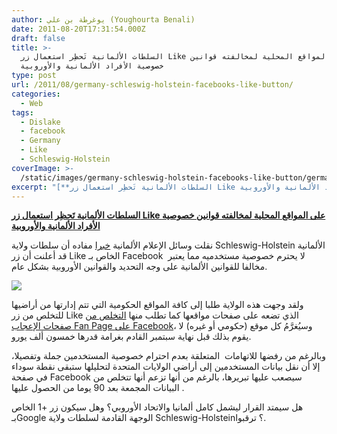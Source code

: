 ```yaml
---
author: يوغرطة بن علي (Youghourta Benali)
date: 2011-08-20T17:31:54.000Z
draft: false
title: >-
  السلطات الألمانية تَحظِر استعمال زر Like على المواقع المحلية لمخالفته قوانين
  خصوصية الأفراد الألمانية والأوروبية
type: post
url: /2011/08/germany-schleswig-holstein-facebooks-like-button/
categories:
  - Web
tags:
  - Dislake
  - facebook
  - Germany
  - Like
  - Schleswig-Holstein
coverImage: >-
  /static/images/germany-schleswig-holstein-facebooks-like-button/germany-facebook-dislike.jpg
excerpt: "[**السلطات الألمانية تَحظِر استعمال زر Like على المواقع المحلية لمخالفته قوانين خصوصية الأفراد الألمانية والأوروبية**](https://www.it-scoop.com/2011/08/germany-schleswig-holstein-facebooks-like-button/)\n\nنقلت وسائل الإعلام الألمانية [خبرا](http://www.thelocal.de/sci-tech/20110819-37073.html) مفاده أن سلطات ولاية Schleswig-Holstein الألمانية قد أعلنت أن زر Like الخاص بـ Facebook \_لا يحترم خصوصية مستخدميه مما يعتبر مخالفا"
---
```

[**السلطات الألمانية تَحظِر استعمال زر Like على المواقع المحلية لمخالفته قوانين خصوصية الأفراد الألمانية والأوروبية**](https://www.it-scoop.com/2011/08/germany-schleswig-holstein-facebooks-like-button/)

نقلت وسائل الإعلام الألمانية [خبرا](http://www.thelocal.de/sci-tech/20110819-37073.html) مفاده أن سلطات ولاية Schleswig-Holstein الألمانية قد أعلنت أن زر Like الخاص بـ Facebook  لا يحترم خصوصية مستخدميه مما يعتبر مخالفا للقوانين الألمانية على وجه التحديد والقوانين الأوروبية بشكل عام.

![](/static/images/germany-schleswig-holstein-facebooks-like-button/germany-facebook-dislike.jpg)

ولقد وجهت هذه الولاية طلبا إلى كافة المواقع الحكومية التي تتم إدارتها من أراضيها للتخلص من زر Like الذي تضعه على صفحات مواقعها كما تطلب منها [التخلص من صفحات الإعجاب Fan Page على Facebook](http://www.abc12.com/story/15297882/german-privacy-watchdog-dislikes-facebooks-like)، وسيُغرَّمُ كل موقع (حكومي أو غيره) لا يقوم بذلك قبل نهاية سبتمبر القادم بغرامة قدرها خمسون ألف يورو.

وبالرغم من رفضها للاتهامات  المتعلقة بعدم احترام خصوصية المستخدمين جملة وتفصيلا، إلا أن نقل بيانات المستخدمين إلى أراضي الولايات المتحدة لتحليلها ستبقى نقطة سوداء في صفحة Facebook سيصعب عليها تبريرها، بالرغم من أنها تزعم أنها تتخلص من  البيانات المجمعة بعد 90 يوما من الحصول عليها.

هل سيمتد القرار ليشمل كامل ألمانيا والاتحاد الأوروبي؟ وهل سيكون زر +1 الخاص بـGoogle الوجهة القادمة لسلطات ولاية Schleswig-Holstein؟ ترقبوا.
